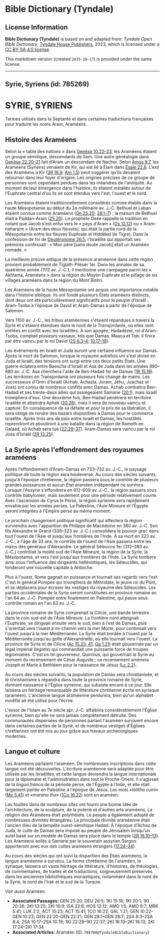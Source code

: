 # Bible Dictionary (Tyndale)

## License Information

**Bible Dictionary (Tyndale)** is based on and adapted from: _Tyndale Open Bible Dictionary_, [Tyndale House Publishers](https://tyndaleopenresources.com/), 2023, which is licensed under a [CC BY-SA 4.0 license](https://creativecommons.org/licenses/by-sa/4.0/legalcode.en).

This markdown version (created `2025-10-17`) is provided under the same license.



--------------------------------

## Syrie, Syriens (id: 785269)

SYRIE, SYRIENS
==============

Termes utilisés dans la Septante et dans certaines traductions françaises pour traduire les noms Aram, Araméens.

Histoire des Araméens
---------------------

Selon la « table des nations » dans [Genèse 10\.22–23](https://ref.ly/Gen10:22-Gen10:23), les Araméens étaient un groupe sémitique, descendants de Sem. Une autre généalogie dans [Genèse 22\.20–21](https://ref.ly/Gen22:20-Gen22:21) fait d'Aram un descendant de Nachor. Selon [Amos 9\.7](https://ref.ly/Amos9:7), les Araméens (Syriens) venaient de Kir, qui est lié à Élam dans [Ésaïe 22\.6](https://ref.ly/Isa22:6). L'exil des Araméens à Kir ([2R 16\.9](https://ref.ly/2Kgs16:9); [Am 1\.5](https://ref.ly/Amos1:5)) peut suggérer qu'ils devaient retourner dans leur foyer d'origine. Les origines précises de ce groupe de personnes sont cependant perdues dans les méandres de l'antiquité. Au moment de leur émergence dans l'histoire, ils étaient installés autour de l'Euphrate central d'où ils se sont étendus vers l'est, l'ouest et le nord.

Les Araméens étaient traditionnellement considérés comme établis dans la haute Mésopotamie au début du 2e millénaire av. J.‑C. Bethuel et Laban étaient connus comme Araméens ([Gn 25\.20](https://ref.ly/Gen25:20); [28\.1–7](https://ref.ly/Gen28:1-Gen28:7)) ; la maison de Bethuel était à Paddan\-Aram ([25\.20](https://ref.ly/Gen25:20)). Le prophète Osée rappelle la tradition en notant que Jacob s'est enfui vers le « pays d'Aram » ([Os 12\.12](https://ref.ly/Hos12:12)) ou « Aram\-naharaïm » (Aram des deux fleuves), qui était la partie nord de la Mésopotamie entre les fleuves Euphrate et Hiddékel (le Tigre). Dans la confession de foi de [Deutéronome 26\.5](https://ref.ly/Deut26:5), l'Israélite qui apportait ses prémices confessait : « Mon père \[sans doute Jacob] était un Araméen nomade. »

La meilleure preuve antique de la présence araméenne dans cette région provient probablement de Tiglath\-Piléser 1er. Dans les annales de sa quatrième année (1112 av. J.‑C.), il mentionne une campagne parmi les « Akhlama, Araméens » dans la région du Moyen Euphrate et le pillage de six villages araméens dans la région du Mont Bishri.

Les Araméens de la haute Mésopotamie ont acquis une importance notable dans l'histoire biblique. Ils ont fondé plusieurs États araméens distincts, dont deux ont été particulièrement significatifs pour le peuple d'Israël : Aram\-Tsoba à l'époque de David et Aram\-Damas à partir de l'époque de Salomon.

Vers 1100 av. J.‑C., les tribus araméennes s'étaient répandues à travers la Syrie et s'étaient étendues dans le nord de la Transjordanie, où elles sont entrées en conflit avec les Israélites. À son apogée, Hadadézer, roi d'Aram\-Tsoba, comptait plusieurs vassaux, tels que Damas, Maaca et Tob. Il finira par être vaincu par le roi David ([2S 8\.3–4](https://ref.ly/2Sam8:3-2Sam8:4); [10\.17–19](https://ref.ly/2Sam10:17-2Sam10:19)).

Les événements en Israël et Juda auront une certaine influence sur Damas. Après la mort de Salomon, lorsque le royaume autrefois uni s'est divisé en Juda et Israël, des tensions ont surgi entre ces deux petits États. Une guerre éclatera entre Baescha d'Israël et Asa de Juda dans les années 890–880 av. J.‑C. Asa cherchera l'aide de Ben\-Hadad 1er de Damas ([1R 15\.18](https://ref.ly/1Kgs15:18)). Les territoires en Transjordanie ont plusieurs fois changé de mains. Les successeurs d'Omri d'Israël (Achab, Achazia, Joram, Jéhu, Joachaz et Joas) ont connu de nombreux conflits avec Damas. Achab combattra Ben\-Hadad et ses trente\-deux alliés qui assiégeaient Samarie ([20\.1](https://ref.ly/1Kgs20:1)), mais Israël triomphera d'eux. Une deuxième fois, Ben\-Hadad pénétrera en territoire israélite et atteindra Aphek ([20\.26](https://ref.ly/1Kgs20:26)), mais il sera de nouveau vaincu et capturé. En conséquence de sa défaite et pour le prix de sa libération, il sera obligé de rendre des bazars disponibles à Damas pour le commerce israélite. Après trois ans de paix entre Israël et Damas, les hostilités reprendront et aboutiront à une bataille dans la région de Ramoth en Galaad, où Achab sera tué ([22\.29–37](https://ref.ly/1Kgs22:29-1Kgs22:37)). Aram\-Damas sera vaincu par le roi Joas d'Israël ([2R 13\.25](https://ref.ly/2Kgs13:25)).

La Syrie après l'effondrement des royaumes araméens
---------------------------------------------------

Après l'effondrement d'Aram\-Damas en 733–732 av. J.‑C., le paysage politique de toute la région sera bouleversé. Au cours des siècles suivants, jusqu'à l'époque chrétienne, la région passera sous le contrôle de plusieurs grandes puissances et aucun État araméen indépendant ne survivra. Lorsque l'Assyrie s'effondrera en 612–609 av. J.‑C., la région passera sous contrôle babylonien, mais seulement pour une période relativement courte. Avec l'ascension de Cyrus le Perse, la région syrienne sera rapidement envahie par les armées perses. La Palestine, l'Asie Mineure et l'Égypte seront intégrées à l'Empire perse au même moment.

Le prochain changement politique significatif qui affectera la région surviendra avec l'apparition de Philippe de Macédoine en 360 av. J.‑C. Son fils Alexandre le Grand (336–323 av. J.‑C.) consolidera le pouvoir grec dans tout l'ouest de l'Asie et jusqu'aux frontières de l'Inde. À sa mort en 323 av. J.‑C., à l'âge de 33 ans, le contrôle de l'ouest de l'Asie passera entre les mains des généraux d'Alexandre. Le général Séleucos 1er (312–280 av. J.‑C.) contrôlait la moitié sud de l'Asie Mineure, la région de la Syrie, la Mésopotamie, et vers l'est jusqu'aux frontières de l'Inde. La Syrie tombera ainsi sous l'influence des dirigeants hellénistiques, les Séleucides, qui fonderont une nouvelle capitale à Antioche.

Plus à l'ouest, Rome gagnait en puissance et tournait ses regards vers l'est. C'est le général Pompée qui triomphera de Mithridate, le jeune roi du Pont, et se déplacera pour écraser les vestiges du royaume des Séleucides. Les parties occidentales de la Syrie seront constituées en province romaine en l'an 64 av. J.‑C. Pompée entre finalement en Palestine, qui passe sous contrôle romain en l'an 63 av. J.‑C.

La province romaine de Syrie comprenait la Cilicie, une bande terrestre dans le coin sud\-est de l'Asie Mineure. La frontière nord atteignait l'Euphrate, se dirigeait ensuite vers le sud, bien à l'est de Damas, puis s'orientait vers l'ouest à mi\-chemin vers la mer Morte, pour continuait vers l'ouest jusqu'à la mer Méditerranée. La Syrie était bordée à l'ouest par la Méditerranée jusqu'au golfe d'Alexandrette, où elle tournait vers l'ouest. La province de Syrie et de Cilicie ([Ac 15\.23, 41](https://ref.ly/Acts15:23,Acts15:41); [Ga 1\.21](https://ref.ly/Gal1:21)) était gouvernée par un légat impérial (*legatis*) qui commandait une puissante force de troupes légionnaires. C'est un tel gouverneur, Quirinius, qui gouvernait la Syrie au moment du recensement de César Auguste ; ce recensement amènera Joseph et Marie à Bethléem pour la naissance de Jésus ([Lc 2\.2](https://ref.ly/Luke2:2)).

Au cours des siècles suivants, la population de Damas sera christianisée, et le christianisme s répandra dans toute la province romaine de Syrie, donnant naissance à l'Église syrienne, qui subsiste encore à ce jour. Elle laissera un héritage remarquable de littérature chrétienne écrite en syriaque (araméen). L'ancienne langue araméenne perdurera, bien qu'un alphabet modifié ait été utilisé pour l'écrire.

L'essor de l'Islam au 7e siècle apr. J.‑C. affaiblira considérablement l'Église syrienne, bien qu'elle ne sera jamais complètement détruite. Des communautés dispersées de personnes parlant l'araméen survivent encore dans certaines parties de la Syrie, et de nombreux vestiges d'Églises chrétiennes ont été mis au jour grâce aux travaux archéologiques modernes.

Langue et culture
-----------------

Les Araméens parlaient l'araméen. De nombreuses inscriptions dans cette langue ont été découvertes. L'écriture araméenne sera adaptée pour être utilisée par les Israélites, et cette langue deviendra la langue internationale pour la diplomatie et l'administration dans tout le Proche\-Orient. Il s'agissait de la *lingua franca* de la période perse, de l'Égypte à l'Inde, et elle était largement parlée en Palestine à l'époque de Jésus. Les mots «*talitha cumi*» ([Mc 5\.41](https://ref.ly/Mark5:41)) et «*marana tha*» ([1Co 16\.22](https://ref.ly/1Cor16:22)) sont en araméen.

Les fouilles dans de nombreux sites ont fourni une bonne idée de l'architecture, de la sculpture, de la poterie et d'autres arts araméens. La religion des Araméens était polythéiste. Le peuple a également adopté de nombreuses divinités étrangères. La principale divinité araméenne était l'ancien dieu de la tempête ouest\-sémitique Hadad. À l'époque d'Achaz de Juda, le culte de Damas sera imposé au peuple de Jérusalem lorsqu'un autel basé sur un modèle de Damas sera placé dans le temple ([2R 16\.10–13](https://ref.ly/2Kgs16:10-2Kgs16:13)). Les Araméens exilés à Samarie par le souverain assyrien Sargon apporteront avec eux des cultes araméens étrangers ([17\.24–34](https://ref.ly/2Kgs17:24-2Kgs17:34)).

Au cours des siècles qui ont suivi la disparition des États araméens, la langue araméenne a survécu. La forme chrétienne de l'araméen, le syriaque, laissera un vaste héritage de littérature, d'histoires, de théologies, de commentaires, de traités et de traductions, soigneusement préservés dans les anciennes bibliothèques monastiques, notamment dans le nord de la Syrie, le nord de l'Irak et le sud de la Turquie.

*Voir aussi* Araméen.

* **Associated Passages:** GEN 25:20; DEU 26:5; 1KI 15:18; 1KI 20:1; 1KI 20:26; 2KI 13:25; 2KI 16:9; ISA 22:6; HOS 12:12; AMO 1:5; AMO 9:7; MRK 5:41; LUK 2:2; ACT 15:23; ACT 15:41; 1CO 16:22; GAL 1:21; GEN 10:22–GEN 10:23; GEN 22:20–GEN 22:21; GEN 28:1–GEN 28:7; 2SA 8:3–2SA 8:4; 2SA 10:17–2SA 10:19; 1KI 22:29–1KI 22:37; 2KI 16:10–2KI 16:13; 2KI 17:24–2KI 17:34
* **Associated Articles:** Araméen (ID: `788700@TyndaleBibleDictionary`)

